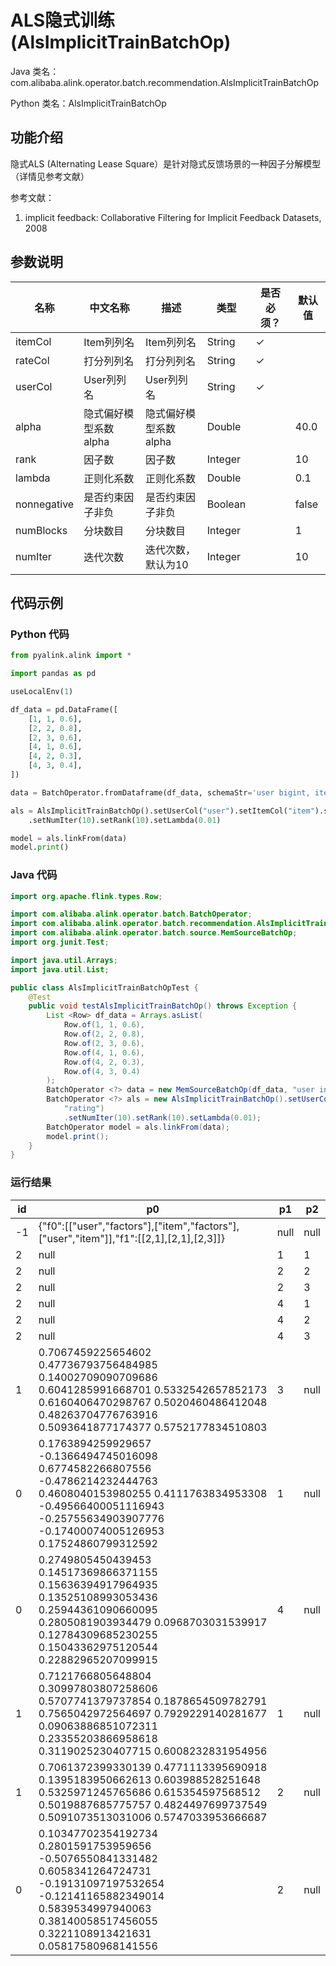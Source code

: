 # ALS隐式训练 (AlsImplicitTrainBatchOp)
Java 类名：com.alibaba.alink.operator.batch.recommendation.AlsImplicitTrainBatchOp

Python 类名：AlsImplicitTrainBatchOp


## 功能介绍
隐式ALS (Alternating Lease Square）是针对隐式反馈场景的一种因子分解模型
（详情见参考文献）

参考文献：
1. implicit feedback: Collaborative Filtering for Implicit Feedback Datasets, 2008

## 参数说明

| 名称 | 中文名称 | 描述 | 类型 | 是否必须？ | 默认值 |
| --- | --- | --- | --- | --- | --- |
| itemCol | Item列列名 | Item列列名 | String | ✓ |  |
| rateCol | 打分列列名 | 打分列列名 | String | ✓ |  |
| userCol | User列列名 | User列列名 | String | ✓ |  |
| alpha | 隐式偏好模型系数alpha | 隐式偏好模型系数alpha | Double |  | 40.0 |
| rank | 因子数 | 因子数 | Integer |  | 10 |
| lambda | 正则化系数 | 正则化系数 | Double |  | 0.1 |
| nonnegative | 是否约束因子非负 | 是否约束因子非负 | Boolean |  | false |
| numBlocks | 分块数目 | 分块数目 | Integer |  | 1 |
| numIter | 迭代次数 | 迭代次数，默认为10 | Integer |  | 10 |




## 代码示例
### Python 代码
```python
from pyalink.alink import *

import pandas as pd

useLocalEnv(1)

df_data = pd.DataFrame([
    [1, 1, 0.6],
    [2, 2, 0.8],
    [2, 3, 0.6],
    [4, 1, 0.6],
    [4, 2, 0.3],
    [4, 3, 0.4],
])

data = BatchOperator.fromDataframe(df_data, schemaStr='user bigint, item bigint, rating double')

als = AlsImplicitTrainBatchOp().setUserCol("user").setItemCol("item").setRateCol("rating") \
    .setNumIter(10).setRank(10).setLambda(0.01)

model = als.linkFrom(data)
model.print()
```
### Java 代码
```java
import org.apache.flink.types.Row;

import com.alibaba.alink.operator.batch.BatchOperator;
import com.alibaba.alink.operator.batch.recommendation.AlsImplicitTrainBatchOp;
import com.alibaba.alink.operator.batch.source.MemSourceBatchOp;
import org.junit.Test;

import java.util.Arrays;
import java.util.List;

public class AlsImplicitTrainBatchOpTest {
	@Test
	public void testAlsImplicitTrainBatchOp() throws Exception {
		List <Row> df_data = Arrays.asList(
			Row.of(1, 1, 0.6),
			Row.of(2, 2, 0.8),
			Row.of(2, 3, 0.6),
			Row.of(4, 1, 0.6),
			Row.of(4, 2, 0.3),
			Row.of(4, 3, 0.4)
		);
		BatchOperator <?> data = new MemSourceBatchOp(df_data, "user int, item int, rating double");
		BatchOperator <?> als = new AlsImplicitTrainBatchOp().setUserCol("user").setItemCol("item").setRateCol(
			"rating")
			.setNumIter(10).setRank(10).setLambda(0.01);
		BatchOperator model = als.linkFrom(data);
		model.print();
	}
}
```

### 运行结果

id|p0|p1|p2
---|---|---|---
-1|{"f0":[["user","factors"],["item","factors"],["user","item"]],"f1":[[2,1],[2,1],[2,3]]}|null|null
2|null|1|1
2|null|2|2
2|null|2|3
2|null|4|1
2|null|4|2
2|null|4|3
1|0.7067459225654602 0.47736793756484985 0.14002709090709686 0.6041285991668701 0.5332542657852173 0.6160406470298767 0.5020460486412048 0.48263704776763916 0.5093641877174377 0.5752177834510803|3|null
0|0.1763894259929657 -0.1366494745016098 0.6774582266807556 -0.4786214232444763 0.4608040153980255 0.4111763834953308 -0.49566400051116943 -0.25755634903907776 -0.17400074005126953 0.17524860799312592|1|null
0|0.2749805450439453 0.14517369866371155 0.15636394917964935 0.13525108993053436 0.25944361090660095 0.2805081903934479 0.0968703031539917 0.12784309685230255 0.15043362975120544 0.22882965207099915|4|null
1|0.7121766805648804 0.30997803807258606 0.5707741379737854 0.1878654509782791 0.7565042972564697 0.7929229140281677 0.09063886851072311 0.23355203866958618 0.3119025230407715 0.6008232831954956|1|null
1|0.7061372399330139 0.4771113395690918 0.1395183950662613 0.603988528251648 0.5325971245765686 0.615354597568512 0.5019887685775757 0.4824497699737549 0.5091073513031006 0.5747033953666687|2|null
0|0.10347702354192734 0.2801591753959656 -0.5076550841331482 0.6058341264724731 -0.19131097197532654 -0.12141165882349014 0.5839534997940063 0.38140058517456055 0.3221108913421631 0.05817580968141556|2|null
